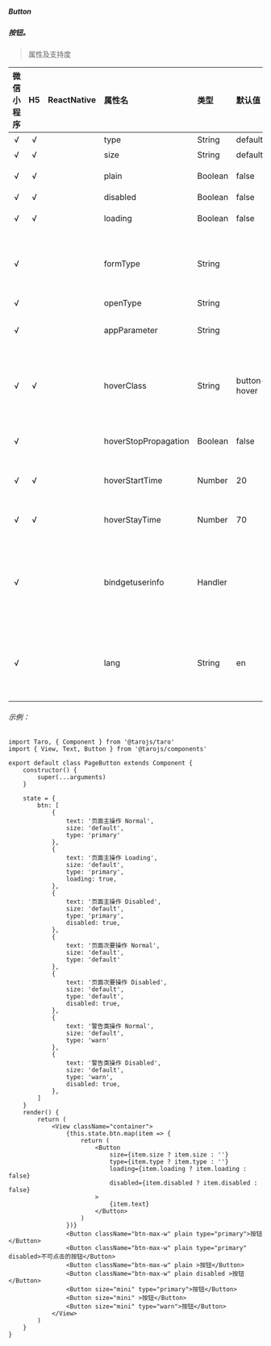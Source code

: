 ##### Button
##### 按钮。

> 属性及支持度

| 微信小程序 | H5 | ReactNative| 属性名 | 类型 | 默认值 | 说明 |
| :-: | :-: | :-: | :- | :- | :- | :- |
| √ | √ | | type   | String  | default   | 按钮的样式类型  |
| √ | √ | | size   | String  | default   | 按钮的大小 px |
| √ | √ | | plain  | Boolean | false | 按钮是否镂空，背景色透明   |
| √ | √ | | disabled  | Boolean | false | 是否禁用   |
| √ | √ | | loading   | Boolean | false | 名称前是否带 loading 图标  |
| √ |   | | formType | String  | | 用于 form 组件，点击分别会触发 form 组件的 submit/reset 事件   |
| √ |   | | openType | String  | | 微信开放能力  |
| √ |   | | appParameter   | String  | | 打开 APP 时，向 APP 传递的参数   |
| √ | √ | | hoverClass | String  | button-hover | 指定按钮按下去的样式类。当 hover-class="none" 时，没有点击态效果  |
| √ |   | | hoverStopPropagation | Boolean | false | 指定是否阻止本节点的祖先节点出现点击态  |
| √ | √ | | hoverStartTime    | Number  | 20    | 按住后多久出现点击态，单位毫秒   |
| √ | √ | | hoverStayTime | Number  | 70    | 手指松开后点击态保留时间，单位毫秒   |
| √ |   | | bindgetuserinfo | Handler | | 用户点击该按钮时，会返回获取到的用户信息，从返回参数的 detail 中获取到的值同 wx.getUserInfo |
| √ |   | | lang   | String  | en    | 指定返回用户信息的语言，zh_CN 简体中文，zh_TW 繁体中文，en 英文。 |


###### 示例：
```
import Taro, { Component } from '@tarojs/taro'
import { View, Text, Button } from '@tarojs/components'

export default class PageButton extends Component {
    constructor() {
        super(...arguments)
    }

    state = {
        btn: [
            {
                text: '页面主操作 Normal',
                size: 'default',
                type: 'primary'
            },
            {
                text: '页面主操作 Loading',
                size: 'default',
                type: 'primary',
                loading: true,
            },
            {
                text: '页面主操作 Disabled',
                size: 'default',
                type: 'primary',
                disabled: true,
            },
            {
                text: '页面次要操作 Normal',
                size: 'default',
                type: 'default'
            },
            {
                text: '页面次要操作 Disabled',
                size: 'default',
                type: 'default',
                disabled: true,
            },
            {
                text: '警告类操作 Normal',
                size: 'default',
                type: 'warn'
            },
            {
                text: '警告类操作 Disabled',
                size: 'default',
                type: 'warn',
                disabled: true,
            },
        ]
    }
    render() {
        return (
            <View className="container">
                {this.state.btn.map(item => {
                    return (
                        <Button
                            size={item.size ? item.size : ''}
                            type={item.type ? item.type : ''}
                            loading={item.loading ? item.loading : false}
                            disabled={item.disabled ? item.disabled : false}
                        >
                            {item.text}
                        </Button>
                    )
                })}
                <Button className="btn-max-w" plain type="primary">按钮</Button>
                <Button className="btn-max-w" plain type="primary" disabled>不可点击的按钮</Button>
                <Button className="btn-max-w" plain >按钮</Button>
                <Button className="btn-max-w" plain disabled >按钮</Button>
                <Button size="mini" type="primary">按钮</Button>
                <Button size="mini" >按钮</Button>
                <Button size="mini" type="warn">按钮</Button>
            </View>
        )
    }
}

```